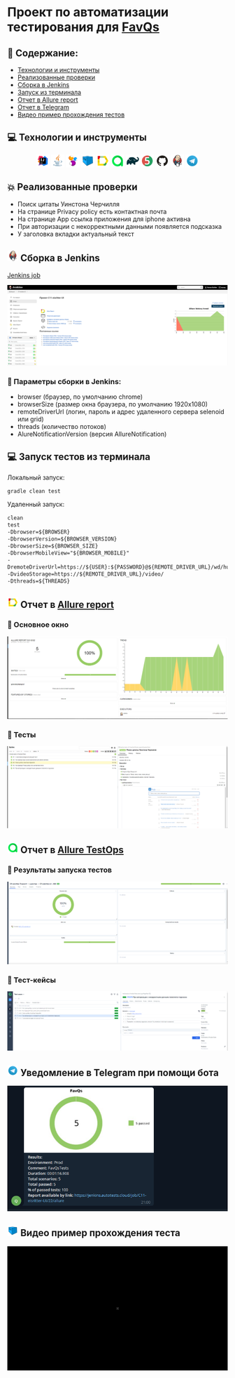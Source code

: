 # Проект по автоматизации тестирования для <a target="_blank" href="https://favQs.ru/">FavQs</a>

## 📃 Содержание:

- [Технологии и инструменты](#computer-технологии-и-инструменты)
- [Реализованные проверки](#boom-Реализованные-проверки)
- [Сборка в Jenkins](#-сборка-в-jenkins)
- [Запуск из терминала](#computer-Запуск-тестов-из-терминала)
- [Отчет в Allure report](#-отчет-в-allure-report)
- [Отчет в Telegram](#-уведомление-в-telegram-при-помощи-бота)
- [Видео пример прохождения тестов](#-видео-пример-прохождения-теста)

## :computer: Технологии и инструменты
<p align="center">
<img width="6%" title="IntelliJ IDEA" src="image/logo/Intelij_IDEA.svg">
<img width="6%" title="Java" src="image/logo/Java.svg">
<img width="6%" title="Selenide" src="image/logo/Selenide.svg">
<img width="6%" title="Selenoid" src="image/logo/Selenoid.svg">
<img width="6%" title="Allure Report" src="image/logo/Allure_Report.svg">
<img width="6%" title="Allure TestOps" src="image/logo/Allure_TestOps.svg">
<img width="6%" title="Gradle" src="image/logo/Gradle.svg">
<img width="6%" title="JUnit5" src="image/logo/JUnit5.svg">
<img width="6%" title="GitHub" src="image/logo/GitHub.svg">
<img width="6%" title="Jenkins" src="image/logo/Jenkins.svg">
<img width="6%" title="Telegram" src="image/logo/Telegram.svg">
</p>

## :boom: Реализованные проверки

- Поиск цитаты Уинстона Черчилля
- На странице Privacy policy есть контактная почта
- На странице App ссылка приложения для iphone активна
- При авторизации с некорректными данными появляется подсказка
- У заголовка вкладки актуальный текст

## <img src="image/logo/Jenkins.svg" width="25" height="25"  alt="Jenkins"/></a> Сборка в Jenkins
<a target="_blank" href="https://jenkins.autotests.cloud/job/C11-eisritter-UI/">Jenkins job</a>
<p align="center">
<a href="https://jenkins.autotests.cloud/job/C11-eisritter-unit13-homework/"><img src="image/screenshots/jenkins-dashboard.png" alt="Jenkins"/></a>
</p>

### :maple_leaf: Параметры сборки в Jenkins:

- browser (браузер, по умолчанию chrome)
- browserSize (размер окна браузера, по умолчанию 1920x1080)
- remoteDriverUrl (логин, пароль и адрес удаленного сервера selenoid или grid)
- threads (количество потоков)
- AlureNotificationVersion (версия AllureNotification)

## :computer: Запуск тестов из терминала

Локальный запуск:
```
gradle clean test
```

Удаленный запуск:
```
clean
test
-Dbrowser=${BROWSER}
-DbrowserVersion=${BROWSER_VERSION}
-DbrowserSize=${BROWSER_SIZE}
-DbrowserMobileView="${BROWSER_MOBILE}"
-DremoteDriverUrl=https://${USER}:${PASSWORD}@${REMOTE_DRIVER_URL}/wd/hub/
-DvideoStorage=https://${REMOTE_DRIVER_URL}/video/
-Dthreads=${THREADS}
```
## <img src="image/logo/Allure_Report.svg" width="25" height="25"  alt="Allure"/></a> Отчет в <a target="_blank" href="https://jenkins.autotests.cloud/job/C11-eisritter-unit13-homework/allure">Allure report</a>

### :lady_beetle: Основное окно

<p align="center">
<img title="Allure Overview Dashboard" src="image/screenshots/allure-main-page.png">
</p>

### :cherries: Тесты

<p align="center">
<img title="Allure Tests" src="image/screenshots/allure-test-page.png">
</p>

## <img src="image/logo/Allure_TestOps.svg" width="25" height="25"  alt="Allure"/></a> Отчет в <a target="_blank" href="https://allure.autotests.cloud/project/1322/dashboards">Allure TestOps</a>

### :lady_beetle: Результаты запуска тестов

<p align="center">
<img title="Allure Launches" src="image/screenshots/allure-test-ops-launches.png">
</p>

### :cherries: Тест-кейсы

<p align="center">
<img title="Allure Tests Cases" src="image/screenshots/allure-test-ops-test-cases.png">
</p>

## <img src="image/logo/Telegram.svg" width="25" height="25"  alt="Allure"/></a> Уведомление в Telegram при помощи бота

<p align="center">
<img title="Telegram bot" src="image/screenshots/telegram_bot.png" >
</p>


## <img src="image/logo/Selenoid.svg" width="25" height="25"  alt="Allure"/></a> Видео пример прохождения теста

<p align="center">
<img title="Selenoid Video" src="image/gif/testvideo.gif" alt="video"> 
</p>
